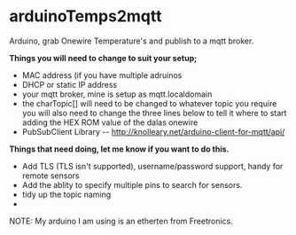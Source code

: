 arduinoTemps2mqtt
=================

Arduino, grab Onewire Temperature's and publish to a mqtt broker.


**Things you will need to change to suit your setup;**

* MAC address (if you have multiple adruinos
* DHCP or static IP address
* your mqtt broker, mine is setup as mqtt.localdomain
* the charTopic[] will need to be changed to whatever topic you require you will also need to change the three lines below to tell it where to start adding the HEX ROM value of the dalas onewire
* PubSubClient Library -- http://knolleary.net/arduino-client-for-mqtt/api/

**Things that need doing, let me know if you want to do this.**

* Add TLS (TLS isn't supported), username/password support, handy for remote sensors
* Add the ablity to specify multiple pins to search for sensors.
* tidy up the topic naming
* 

NOTE: My arduino I am using is an etherten from Freetronics.
